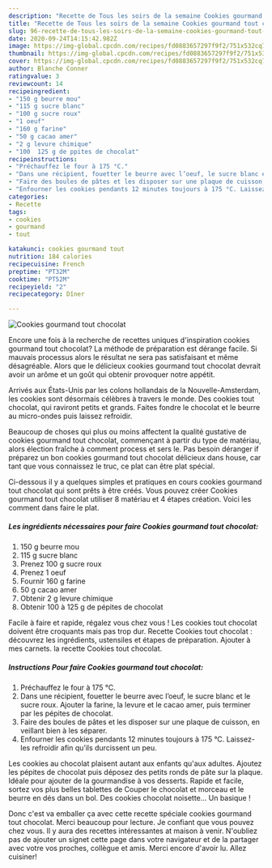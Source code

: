 ```yaml
---
description: "Recette de Tous les soirs de la semaine Cookies gourmand tout chocolat"
title: "Recette de Tous les soirs de la semaine Cookies gourmand tout chocolat"
slug: 96-recette-de-tous-les-soirs-de-la-semaine-cookies-gourmand-tout-chocolat
date: 2020-09-24T14:15:42.982Z
image: https://img-global.cpcdn.com/recipes/fd0883657297f9f2/751x532cq70/cookies-gourmand-tout-chocolat-photo-principale-de-la-recette.jpg
thumbnail: https://img-global.cpcdn.com/recipes/fd0883657297f9f2/751x532cq70/cookies-gourmand-tout-chocolat-photo-principale-de-la-recette.jpg
cover: https://img-global.cpcdn.com/recipes/fd0883657297f9f2/751x532cq70/cookies-gourmand-tout-chocolat-photo-principale-de-la-recette.jpg
author: Blanche Conner
ratingvalue: 3
reviewcount: 14
recipeingredient:
- "150 g beurre mou"
- "115 g sucre blanc"
- "100 g sucre roux"
- "1 oeuf"
- "160 g farine"
- "50 g cacao amer"
- "2 g levure chimique"
- "100  125 g de ppites de chocolat"
recipeinstructions:
- "Préchauffez le four à 175 °C."
- "Dans une récipient, fouetter le beurre avec l’oeuf, le sucre blanc et le sucre roux. Ajouter la farine, la levure et le cacao amer, puis terminer par les pépites de chocolat."
- "Faire des boules de pâtes et les disposer sur une plaque de cuisson, en veillant bien à les séparer."
- "Enfourner les cookies pendants 12 minutes toujours à 175 °C. Laissez-les refroidir afin qu’ils durcissent un peu."
categories:
- Recette
tags:
- cookies
- gourmand
- tout

katakunci: cookies gourmand tout 
nutrition: 184 calories
recipecuisine: French
preptime: "PT32M"
cooktime: "PT52M"
recipeyield: "2"
recipecategory: Dîner

---
```



![Cookies gourmand tout chocolat](https://img-global.cpcdn.com/recipes/fd0883657297f9f2/751x532cq70/cookies-gourmand-tout-chocolat-photo-principale-de-la-recette.jpg)

Encore une fois à la recherche de recettes uniques d'inspiration cookies gourmand tout chocolat? La méthode de préparation est dérange facile. Si mauvais processus alors le résultat ne sera pas satisfaisant et même désagréable. Alors que le délicieux cookies gourmand tout chocolat devrait avoir un arôme et un goût qui obtenir provoquer notre appétit.

Arrivés aux États-Unis par les colons hollandais de la Nouvelle-Amsterdam, les cookies sont désormais célèbres à travers le monde. Des cookies tout chocolat, qui raviront petits et grands. Faites fondre le chocolat et le beurre au micro-ondes puis laissez refroidir.

Beaucoup de choses qui plus ou moins affectent la qualité gustative de cookies gourmand tout chocolat, commençant à partir du type de matériau, alors élection fraîche à comment process et sers le. Pas besoin déranger if préparez un bon cookies gourmand tout chocolat délicieux dans house, car tant que vous connaissez le truc, ce plat can être plat spécial.


Ci-dessous il y a quelques simples et pratiques en cours cookies gourmand tout chocolat qui sont prêts à être créés. Vous pouvez créer Cookies gourmand tout chocolat utiliser 8 matériau et 4 étapes création. Voici les comment dans faire le plat.

<!--inarticleads1-->

##### Les ingrédients nécessaires pour faire Cookies gourmand tout chocolat:

1.  150 g beurre mou
1.  115 g sucre blanc
1. Prenez 100 g sucre roux
1. Prenez 1 oeuf
1. Fournir 160 g farine
1.  50 g cacao amer
1. Obtenir 2 g levure chimique
1. Obtenir 100 à 125 g de pépites de chocolat


Facile à faire et rapide, régalez vous chez vous ! Les cookies tout chocolat doivent être croquants mais pas trop dur. Recette Cookies tout chocolat : découvrez les ingrédients, ustensiles et étapes de préparation. Ajouter à mes carnets. la recette Cookies tout chocolat. 

<!--inarticleads2-->

##### Instructions Pour faire Cookies gourmand tout chocolat:

1. Préchauffez le four à 175 °C.
1. Dans une récipient, fouetter le beurre avec l’oeuf, le sucre blanc et le sucre roux. Ajouter la farine, la levure et le cacao amer, puis terminer par les pépites de chocolat.
1. Faire des boules de pâtes et les disposer sur une plaque de cuisson, en veillant bien à les séparer.
1. Enfourner les cookies pendants 12 minutes toujours à 175 °C. Laissez-les refroidir afin qu’ils durcissent un peu.


Les cookies au chocolat plaisent autant aux enfants qu&#39;aux adultes. Ajoutez les pépites de chocolat puis déposez des petits ronds de pâte sur la plaque. Idéale pour ajouter de la gourmandise à vos desserts. Rapide et facile, sortez vos plus belles tablettes de Couper le chocolat et morceau et le beurre en dés dans un bol. Des cookies chocolat noisette… Un basique ! 


Donc c'est va emballer ça avec cette recette spéciale cookies gourmand tout chocolat. Merci beaucoup pour lecture. Je confiant que vous pouvez chez vous. Il y aura des recettes  intéressantes at maison à venir. N'oubliez pas de ajouter un signet cette page dans votre navigateur et de la partager avec votre vos proches, collègue et amis. Merci encore d'avoir lu. Allez cuisiner!
